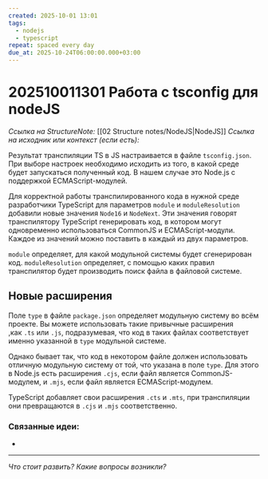 ```yaml
---
created: 2025-10-01 13:01
tags:
  - nodejs
  - typescript
repeat: spaced every day
due_at: 2025-10-24T06:00:00.000+03:00
---
```

# 202510011301 Работа с tsconfig для nodeJS

*Ссылка на StructureNote:* [[02 Structure notes/NodeJS|NodeJS]]
*Ссылка на исходник или контекст (если есть):*

Результат транспиляции TS в JS настраивается в файле `tsconfig.json`. При выборе настроек необходимо исходить из того, в какой среде будет запускаться полученный код. В нашем случае это Node.js с поддержкой ECMAScript-модулей.

Для корректной работы транспилированного кода в нужной среде разработчики TypeScript для параметров `module` и `moduleResolution` добавили новые значения `Node16` и `NodeNext`. Эти значения говорят транспилятору TypeScript генерировать код, в котором могут одновременно использоваться CommonJS и ECMAScript-модули. Каждое из значений можно поставить в каждый из двух параметров.

`module` определяет, для какой модульной системы будет сгенерирован код. `moduleResolution` определяет, с помощью каких правил транспилятор будет производить поиск файла в файловой системе.

## Новые расширения

Поле `type` в файле `package.json` определяет модульную систему во всём проекте. Вы можете использовать такие привычные расширения ,как `.ts` или `.js`, подразумевая, что код в таких файлах соответствует именно указанной в `type` модульной системе.

Однако бывает так, что код в некотором файле должен использовать отличную модульную систему от той, что указана в поле `type`. Для этого в Node.js есть расширения `.cjs`, если файл является CommonJS-модулем, и `.mjs`, если файл является ECMAScript-модулем.

TypeScript добавляет свои расширения `.cts` и `.mts`, при транспиляции они превращаются в `.cjs` и `.mjs` соответственно.

### Связанные идеи:

* 

---

*Что стоит развить? Какие вопросы возникли?*
